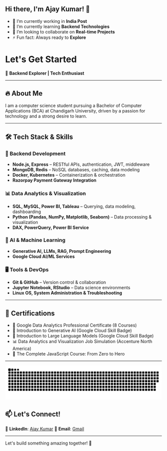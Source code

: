 ## Hi there, I'm Ajay Kumar! 👋

- 🔭 I’m currently working in **India Post**
- 🌱 I’m currently learning **Backend Technologies**
- 👯 I’m looking to collaborate on **Real-time Projects**
- ⚡ Fun fact: Always ready to **Explore**

# Let's Get Started

🚀 **Backend Explorer |  Tech Enthusiast**

---

## 🔥 About Me

I am a computer science student pursuing a Bachelor of Computer Applications (BCA) at Chandigarh University, driven by a passion for technology and a strong desire to learn.

---

## 🛠️ Tech Stack & Skills

### **🔹 Backend Development**

- **Node.js, Express** – RESTful APIs, authentication, JWT, middleware
- **MongoDB, Redis** – NoSQL databases, caching, data modeling
- **Docker, Kubernetes** – Containerization & orchestration
- **Razorpay Payment Gateway Integration**

### **📊 Data Analytics & Visualization**

- **SQL, MySQL, Power BI, Tableau** – Querying, data modeling, dashboarding
- **Python (Pandas, NumPy, Matplotlib, Seaborn)** – Data processing & visualization
- **DAX, PowerQuery, Power BI Service**

### **🤖 AI & Machine Learning**

- **Generative AI, LLMs, RAG, Prompt Engineering**
- **Google Cloud AI/ML Services**

### **🖥️ Tools & DevOps**

- **Git & GitHub** – Version control & collaboration
- **Jupyter Notebook, RStudio** – Data science environments
- **Linux OS, System Administration & Troubleshooting**

---

## 📜 Certifications

- 🏅 Google Data Analytics Professional Certificate (8 Courses)
- 🌟 Introduction to Generative AI (Google Cloud Skill Badge)
- 🤖 Introduction to Large Language Models (Google Cloud Skill Badge)
- 📊 Data Analytics and Visualization Job Simulation (Accenture North America)
- 🚀 The Complete JavaScript Course: From Zero to Hero

---

<div align = "center">
  
  ![snake gif](https://github.com/techsecy/techsecy/blob/output/github-snake-dark.svg)
</div>


## 📫 Let's Connect!

🔗 **LinkedIn**: [Ajay Kumar](https://www.linkedin.com/in/your-profile)
📧 **Email**: [Gmail](mailto\:ajay44193@gmail.com)

---

Let's build something amazing together! 🚀





